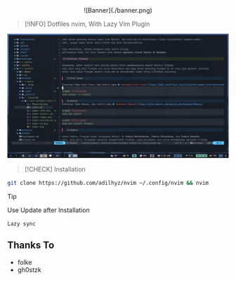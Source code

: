 <center>
![Banner](./banner.png)
</center>


> [!INFO]
> Dotfiles nvim, With Lazy Vim Plugin


![Preview](./preview.png)


> [!CHECK]
> Installation


```bash
git clone https://github.com/adilhyz/nvim ~/.config/nvim && nvim
```


> [!TIP]
> Use Update after Installation


```
Lazy sync
```

## Thanks To

- folke
- gh0stzk
